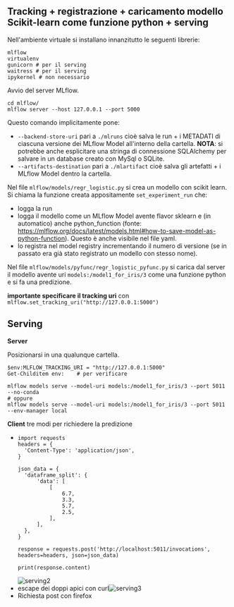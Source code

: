 ## Tracking + registrazione + caricamento modello Scikit-learn come funzione python + serving

Nell'ambiente virtuale si installano innanzitutto le seguenti librerie:

```
mlflow
virtualenv
gunicorn # per il serving
waitress # per il serving
ipykernel # non necessario
```

Avvio del server MLflow.
```
cd mlflow/
mlflow server --host 127.0.0.1 --port 5000
```
Questo comando implicitamente pone:
- `--backend-store-uri` pari a `./mlruns` cioè salva le run + i METADATI di ciascuna versione dei MLflow Model all'interno della cartella. **NOTA**: si potrebbe anche esplicitare una stringa di connessione SQLAlchemy per salvare in un database creato con MySql o SQLite.
- `--artifacts-destination` pari a `./mlartifact` cioè salva gli artefatti + i MLflow Model dentro la cartella.

Nel file `mlflow/models/regr_logistic.py` si crea un modello con scikit learn. Si chiama la funzione creata appositamente `set_experiment_run` che:
- logga la run
- logga il modello come un MLflow Model avente flavor sklearn e (in automatico) anche python_function (fonte: https://mlflow.org/docs/latest/models.html#how-to-save-model-as-python-function). Questo è anche visibile nel file yaml.
- lo registra nel model registry incrementando il numero di versione (se in passato era già stato registrato un modello con stesso nome).



Nel file `mlflow/models/pyfunc/regr_logistic_pyfunc.py` si carica dal server il modello avente uri `models:/model1_for_iris/3` come una funzione python e si fa una predizione.

**importante specificare il tracking uri** con `mlflow.set_tracking_uri("http://127.0.0.1:5000")`

## Serving

**Server**

Posizionarsi in una qualunque cartella.

```
$env:MLFLOW_TRACKING_URI = "http://127.0.0.1:5000"
Get-Childitem env:    # per verificare

mlflow models serve --model-uri models:/model1_for_iris/3 --port 5011 --no-conda
# oppure
mlflow models serve --model-uri models:/model1_for_iris/3 --port 5011 --env-manager local
```

**Client** tre modi per richiedere la predizione
- ```
  import requests
  headers = {
    'Content-Type': 'application/json',
  }
  
  json_data = {
    'dataframe_split': {
        'data': [
            [
                6.7,
                3.3,
                5.7,
                2.5,
            ],
        ],
    },
  }
  
  response = requests.post('http://localhost:5011/invocations', headers=headers, json=json_data)
  
  print(response.content)
  ```
  ![serving2](img/serving_02.png)
- escape dei doppi apici con curl![serving3](img/serving_03.png)
- Richiesta post con firefox




